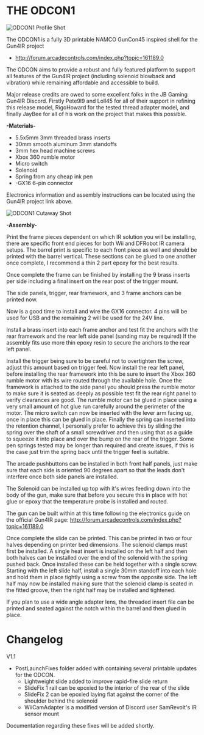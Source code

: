 # THE ODCON1

![ODCON1 Profile Shot](https://user-images.githubusercontent.com/93094360/166126017-333afb5c-ed8c-4397-87b3-d1c404689015.PNG)

The ODCON1 is a fully 3D printable NAMCO GunCon45 inspired shell for the Gun4IR project
- http://forum.arcadecontrols.com/index.php?topic=161189.0

The ODCON aims to provide a robust and fully featured platform to support all features of the Gun4IR project (including solenoid blowback and vibration) while remaining affordable and accessible to build.

Major release credits are owed to some excellent folks in the JB Gaming Gun4IR Discord. Firstly Pete9l9 and Loll45 for all of their support in refining this release model, RigoHoward for the tested thread adapter model, and finally JayBee for all of his work on the project that makes this possible. 
  
**-Materials-**

 - 5.5x5mm 3mm threaded brass inserts 
 - 30mm smooth aluminum 3mm standoffs
 - 3mm hex head machine screws
 - Xbox 360 rumble motor
 - Micro switch
 - Solenoid
 - Spring from any cheap ink pen
 - -GX16 6-pin connector

Electronics information and assembly instructions can be located using the Gun4IR project link above.

![ODCON1 Cutaway Shot](https://user-images.githubusercontent.com/93094360/166126016-0d2219e2-3e4f-47b1-bcdf-8dd4d5f5d81b.PNG)

**-Assembly-**

Print the frame pieces dependent on which IR solution you will be installing, there are specific front end pieces for both Wii and DFRobot IR camera setups.
The barrel print is specific to each front piece as well and should be printed with the barrel vertical.
These sections can be glued to one another once complete, I recommend a thin 2 part epoxy for the best results.

Once complete the frame can be finished by installing the 9 brass inserts per side including a final insert on the rear post of the trigger mount.

The side panels, trigger, rear framework, and 3 frame anchors can be printed now.

Now is a good time to install and wire the GX16 connector. 4 pins will be used for USB and the remaining 2 will be used for the 24V line. 

Install a brass insert into each frame anchor and test fit the anchors with the rear framework and the rear left side panel (sanding may be required) If the assembly fits use more thin epoxy resin to secure the anchors to the rear left panel.

Install the trigger being sure to be careful not to overtighten the screw, adjust this amount based on trigger feel. 
Now install the rear left panel, before installing the rear framework into this be sure to insert the Xbox 360 rumble motor with its wire routed through the available hole. Once the framework is attached to the side panel you should press the rumble motor to make sure it is seated as deeply as possible test fit the rear right panel to verify clearances are good. The rumble motor can be glued in place using a very small amount of hot glue run carefully around the perimeter of the motor.
The micro switch can now be inserted with the lever arm facing up, once in place this can be glued in place. 
Finally the spring can inserted into the retention channel, I personally prefer to achieve this by sliding the spring over the shaft of a small screwdriver and then using that as a guide to squeeze it into place and over the bump on the rear of the trigger. Some pen springs tested may be longer than required and create issues, if this is the case just trim the spring back until the trigger feel is suitable.

The arcade pushbuttons can be installed in both front half panels, just make sure that each side is oriented 90 degrees apart so that the leads don't interfere once both side panels are installed. 

The Solenoid can be installed up top with it's wires feeding down into the body of the gun, make sure that before you secure this in place with hot glue or epoxy that the temperature probe is installed and routed. 

The gun can be built within at this time following the electronics guide on the official Gun4IR page: http://forum.arcadecontrols.com/index.php?topic=161189.0

Once complete the slide can be printed.
This can be printed in two or four halves depending on printer bed dimensions.
The solenoid clamps must first be installed. A single heat insert is installed on the left half and then both halves can be installed over the end of the solenoid with the spring pushed back. Once installed these can be held together with a single screw.
Starting with the left slide half, install a single 30mm standoff into each hole and hold them in place tightly using a screw from the opposite side.
The left half may now be installed making sure that the solenoid clamp is seated in the fitted groove, then the right half may be installed and tightened.

If you plan to use a wide angle adapter lens, the threaded insert file can be printed and seated against the notch within the barrel and then glued in place.

# Changelog

V1.1

 - PostLaunchFixes folder added with containing several printable updates for the ODCON.
	 - Lightweight slide added to improve rapid-fire slide return
	 - SlideFix 1 rail can be epoxied to the interior of the rear of the slide
	 - SlideFix 2 can be epoxied laying flat against the corner of the shoulder behind the solenoid 
	 - WiiCamAdapter is a modified version of Discord user SamRevolt's IR sensor mount
	 
Documentation regarding these fixes will be added shortly.
